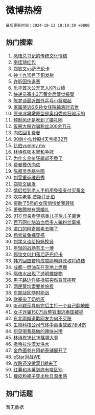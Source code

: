 # 微博热榜

`最后更新时间：2024-10-13 18:19:39 +0800`

## 热门搜索

1. [感悟总书记的传统文化情结](https://m.weibo.cn/search?containerid=100103type%3D1%26t%3D10%26q%3D%23%E6%84%9F%E6%82%9F%E6%80%BB%E4%B9%A6%E8%AE%B0%E7%9A%84%E4%BC%A0%E7%BB%9F%E6%96%87%E5%8C%96%E6%83%85%E7%BB%93%23&stream_entry_id=51&isnewpage=1&extparam=seat%3D1%26c_type%3D51%26pos%3D0%26cate%3D10103%26dgr%3D0%26q%3D%2523%25E6%2584%259F%25E6%2582%259F%25E6%2580%25BB%25E4%25B9%25A6%25E8%25AE%25B0%25E7%259A%2584%25E4%25BC%25A0%25E7%25BB%259F%25E6%2596%2587%25E5%258C%2596%25E6%2583%2585%25E7%25BB%2593%2523%26filter_type%3Drealtimehot%26stream_entry_id%3D51%26display_time%3D1728814778%26pre_seqid%3D17288147783250385250541)
1. [李佳琦红包](https://m.weibo.cn/search?containerid=100103type%3D1%26t%3D10%26q%3D%E6%9D%8E%E4%BD%B3%E7%90%A6%E7%BA%A2%E5%8C%85&stream_entry_id=31&isnewpage=1&extparam=seat%3D1%26c_type%3D31%26cate%3D5001%26dgr%3D0%26q%3D%25E6%259D%258E%25E4%25BD%25B3%25E7%2590%25A6%25E7%25BA%25A2%25E5%258C%2585%26pos%3D0%26stream_entry_id%3D31%26flag%3D1%26lcate%3D5001%26realpos%3D1%26filter_type%3Drealtimehot%26band_rank%3D1%26display_time%3D1728814778%26pre_seqid%3D17288147783250385250541)
1. [郑钦文vs萨巴伦卡](https://m.weibo.cn/search?containerid=100103type%3D1%26t%3D10%26q%3D%23%E9%83%91%E9%92%A6%E6%96%87vs%E8%90%A8%E5%B7%B4%E4%BC%A6%E5%8D%A1%23&stream_entry_id=31&isnewpage=1&extparam=seat%3D1%26c_type%3D31%26cate%3D5001%26dgr%3D0%26q%3D%2523%25E9%2583%2591%25E9%2592%25A6%25E6%2596%2587vs%25E8%2590%25A8%25E5%25B7%25B4%25E4%25BC%25A6%25E5%258D%25A1%2523%26pos%3D1%26stream_entry_id%3D31%26flag%3D1%26lcate%3D5001%26realpos%3D2%26filter_type%3Drealtimehot%26band_rank%3D2%26display_time%3D1728814778%26pre_seqid%3D17288147783250385250541)
1. [神十九10月下旬发射](https://m.weibo.cn/search?containerid=100103type%3D1%26t%3D10%26q%3D%23%E7%A5%9E%E5%8D%81%E4%B9%9D10%E6%9C%88%E4%B8%8B%E6%97%AC%E5%8F%91%E5%B0%84%23&stream_entry_id=31&isnewpage=1&extparam=seat%3D1%26c_type%3D31%26cate%3D5001%26dgr%3D0%26q%3D%2523%25E7%25A5%259E%25E5%258D%2581%25E4%25B9%259D10%25E6%259C%2588%25E4%25B8%258B%25E6%2597%25AC%25E5%258F%2591%25E5%25B0%2584%2523%26pos%3D2%26stream_entry_id%3D31%26flag%3D0%26lcate%3D5001%26realpos%3D3%26filter_type%3Drealtimehot%26band_rank%3D3%26display_time%3D1728814778%26pre_seqid%3D17288147783250385250541)
1. [许昕因伤退赛](https://m.weibo.cn/search?containerid=100103type%3D1%26t%3D10%26q%3D%23%E8%AE%B8%E6%98%95%E5%9B%A0%E4%BC%A4%E9%80%80%E8%B5%9B%23&stream_entry_id=31&isnewpage=1&extparam=seat%3D1%26c_type%3D31%26cate%3D5001%26dgr%3D0%26q%3D%2523%25E8%25AE%25B8%25E6%2598%2595%25E5%259B%25A0%25E4%25BC%25A4%25E9%2580%2580%25E8%25B5%259B%2523%26pos%3D3%26stream_entry_id%3D31%26flag%3D2%26lcate%3D5001%26realpos%3D4%26filter_type%3Drealtimehot%26band_rank%3D4%26display_time%3D1728814778%26pre_seqid%3D17288147783250385250541)
1. [乐华首次公开艺人KPI业绩](https://m.weibo.cn/search?containerid=100103type%3D1%26t%3D10%26q%3D%23%E4%B9%90%E5%8D%8E%E9%A6%96%E6%AC%A1%E5%85%AC%E5%BC%80%E8%89%BA%E4%BA%BAKPI%E4%B8%9A%E7%BB%A9%23&stream_entry_id=31&isnewpage=1&extparam=seat%3D1%26c_type%3D31%26cate%3D5001%26dgr%3D0%26q%3D%2523%25E4%25B9%2590%25E5%258D%258E%25E9%25A6%2596%25E6%25AC%25A1%25E5%2585%25AC%25E5%25BC%2580%25E8%2589%25BA%25E4%25BA%25BAKPI%25E4%25B8%259A%25E7%25BB%25A9%2523%26pos%3D4%26stream_entry_id%3D31%26flag%3D1%26lcate%3D5001%26realpos%3D5%26filter_type%3Drealtimehot%26band_rank%3D5%26display_time%3D1728814778%26pre_seqid%3D17288147783250385250541)
1. [快递员寄出3万黄金后警觉报警](https://m.weibo.cn/search?containerid=100103type%3D1%26t%3D10%26q%3D%23%E5%BF%AB%E9%80%92%E5%91%98%E5%AF%84%E5%87%BA3%E4%B8%87%E9%BB%84%E9%87%91%E5%90%8E%E8%AD%A6%E8%A7%89%E6%8A%A5%E8%AD%A6%23&stream_entry_id=31&isnewpage=1&extparam=seat%3D1%26c_type%3D31%26cate%3D5001%26dgr%3D0%26q%3D%2523%25E5%25BF%25AB%25E9%2580%2592%25E5%2591%2598%25E5%25AF%2584%25E5%2587%25BA3%25E4%25B8%2587%25E9%25BB%2584%25E9%2587%2591%25E5%2590%258E%25E8%25AD%25A6%25E8%25A7%2589%25E6%258A%25A5%25E8%25AD%25A6%2523%26pos%3D5%26stream_entry_id%3D31%26flag%3D0%26lcate%3D5001%26realpos%3D6%26filter_type%3Drealtimehot%26band_rank%3D6%26display_time%3D1728814778%26pre_seqid%3D17288147783250385250541)
1. [陈梦谈最近国外乒乓小将崛起](https://m.weibo.cn/search?containerid=100103type%3D1%26t%3D10%26q%3D%23%E9%99%88%E6%A2%A6%E8%B0%88%E6%9C%80%E8%BF%91%E5%9B%BD%E5%A4%96%E4%B9%92%E4%B9%93%E5%B0%8F%E5%B0%86%E5%B4%9B%E8%B5%B7%23&stream_entry_id=31&isnewpage=1&extparam=seat%3D1%26c_type%3D31%26cate%3D5001%26dgr%3D0%26q%3D%2523%25E9%2599%2588%25E6%25A2%25A6%25E8%25B0%2588%25E6%259C%2580%25E8%25BF%2591%25E5%259B%25BD%25E5%25A4%2596%25E4%25B9%2592%25E4%25B9%2593%25E5%25B0%258F%25E5%25B0%2586%25E5%25B4%259B%25E8%25B5%25B7%2523%26pos%3D6%26stream_entry_id%3D31%26flag%3D2%26lcate%3D5001%26realpos%3D7%26filter_type%3Drealtimehot%26band_rank%3D7%26display_time%3D1728814778%26pre_seqid%3D17288147783250385250541)
1. [家属哭诉6岁孙女住院输液时去世](https://m.weibo.cn/search?containerid=100103type%3D1%26t%3D10%26q%3D%23%E5%AE%B6%E5%B1%9E%E5%93%AD%E8%AF%896%E5%B2%81%E5%AD%99%E5%A5%B3%E4%BD%8F%E9%99%A2%E8%BE%93%E6%B6%B2%E6%97%B6%E5%8E%BB%E4%B8%96%23&stream_entry_id=31&isnewpage=1&extparam=seat%3D1%26c_type%3D31%26cate%3D5001%26dgr%3D0%26q%3D%2523%25E5%25AE%25B6%25E5%25B1%259E%25E5%2593%25AD%25E8%25AF%25896%25E5%25B2%2581%25E5%25AD%2599%25E5%25A5%25B3%25E4%25BD%258F%25E9%2599%25A2%25E8%25BE%2593%25E6%25B6%25B2%25E6%2597%25B6%25E5%258E%25BB%25E4%25B8%2596%2523%26pos%3D7%26stream_entry_id%3D31%26flag%3D1%26lcate%3D5001%26realpos%3D8%26filter_type%3Drealtimehot%26band_rank%3D8%26display_time%3D1728814778%26pre_seqid%3D17288147783250385250541)
1. [原来冰墩墩原型是奥组委疯狂暗示的](https://m.weibo.cn/search?containerid=100103type%3D1%26t%3D10%26q%3D%23%E5%8E%9F%E6%9D%A5%E5%86%B0%E5%A2%A9%E5%A2%A9%E5%8E%9F%E5%9E%8B%E6%98%AF%E5%A5%A5%E7%BB%84%E5%A7%94%E7%96%AF%E7%8B%82%E6%9A%97%E7%A4%BA%E7%9A%84%23&stream_entry_id=31&isnewpage=1&extparam=seat%3D1%26c_type%3D31%26cate%3D5001%26dgr%3D0%26q%3D%2523%25E5%258E%259F%25E6%259D%25A5%25E5%2586%25B0%25E5%25A2%25A9%25E5%25A2%25A9%25E5%258E%259F%25E5%259E%258B%25E6%2598%25AF%25E5%25A5%25A5%25E7%25BB%2584%25E5%25A7%2594%25E7%2596%25AF%25E7%258B%2582%25E6%259A%2597%25E7%25A4%25BA%25E7%259A%2584%2523%26pos%3D8%26stream_entry_id%3D31%26flag%3D2%26lcate%3D5001%26realpos%3D9%26filter_type%3Drealtimehot%26band_rank%3D9%26display_time%3D1728814778%26pre_seqid%3D17288147783250385250541)
1. [预制风还是吹到了婚礼圈](https://m.weibo.cn/search?containerid=100103type%3D1%26t%3D10%26q%3D%23%E9%A2%84%E5%88%B6%E9%A3%8E%E8%BF%98%E6%98%AF%E5%90%B9%E5%88%B0%E4%BA%86%E5%A9%9A%E7%A4%BC%E5%9C%88%23&stream_entry_id=31&isnewpage=1&extparam=seat%3D1%26c_type%3D31%26cate%3D5001%26dgr%3D0%26q%3D%2523%25E9%25A2%2584%25E5%2588%25B6%25E9%25A3%258E%25E8%25BF%2598%25E6%2598%25AF%25E5%2590%25B9%25E5%2588%25B0%25E4%25BA%2586%25E5%25A9%259A%25E7%25A4%25BC%25E5%259C%2588%2523%26pos%3D9%26stream_entry_id%3D31%26flag%3D2%26lcate%3D5001%26realpos%3D10%26filter_type%3Drealtimehot%26band_rank%3D10%26display_time%3D1728814778%26pre_seqid%3D17288147783250385250541)
1. [饭圈大粉诈骗粉丝300余万元](https://m.weibo.cn/search?containerid=100103type%3D1%26t%3D10%26q%3D%23%E9%A5%AD%E5%9C%88%E5%A4%A7%E7%B2%89%E8%AF%88%E9%AA%97%E7%B2%89%E4%B8%9D300%E4%BD%99%E4%B8%87%E5%85%83%23&stream_entry_id=31&isnewpage=1&extparam=seat%3D1%26c_type%3D31%26cate%3D5001%26dgr%3D0%26q%3D%2523%25E9%25A5%25AD%25E5%259C%2588%25E5%25A4%25A7%25E7%25B2%2589%25E8%25AF%2588%25E9%25AA%2597%25E7%25B2%2589%25E4%25B8%259D300%25E4%25BD%2599%25E4%25B8%2587%25E5%2585%2583%2523%26pos%3D10%26stream_entry_id%3D31%26flag%3D0%26lcate%3D5001%26realpos%3D11%26filter_type%3Drealtimehot%26band_rank%3D11%26display_time%3D1728814778%26pre_seqid%3D17288147783250385250541)
1. [向佐回复费曼](https://m.weibo.cn/search?containerid=100103type%3D1%26t%3D10%26q%3D%23%E5%90%91%E4%BD%90%E5%9B%9E%E5%A4%8D%E8%B4%B9%E6%9B%BC%23&stream_entry_id=31&isnewpage=1&extparam=seat%3D1%26c_type%3D31%26cate%3D5001%26dgr%3D0%26q%3D%2523%25E5%2590%2591%25E4%25BD%2590%25E5%259B%259E%25E5%25A4%258D%25E8%25B4%25B9%25E6%259B%25BC%2523%26pos%3D11%26stream_entry_id%3D31%26flag%3D1%26lcate%3D5001%26realpos%3D12%26filter_type%3Drealtimehot%26band_rank%3D12%26display_time%3D1728814778%26pre_seqid%3D17288147783250385250541)
1. [90后小伙炒股4天亏损32万](https://m.weibo.cn/search?containerid=100103type%3D1%26t%3D10%26q%3D%2390%E5%90%8E%E5%B0%8F%E4%BC%99%E7%82%92%E8%82%A14%E5%A4%A9%E4%BA%8F%E6%8D%9F32%E4%B8%87%23&stream_entry_id=31&isnewpage=1&extparam=seat%3D1%26c_type%3D31%26cate%3D5001%26dgr%3D0%26q%3D%252390%25E5%2590%258E%25E5%25B0%258F%25E4%25BC%2599%25E7%2582%2592%25E8%2582%25A14%25E5%25A4%25A9%25E4%25BA%258F%25E6%258D%259F32%25E4%25B8%2587%2523%26pos%3D12%26stream_entry_id%3D31%26flag%3D0%26lcate%3D5001%26realpos%3D13%26filter_type%3Drealtimehot%26band_rank%3D13%26display_time%3D1728814778%26pre_seqid%3D17288147783250385250541)
1. [比伯yummy mv](https://m.weibo.cn/search?containerid=100103type%3D1%26t%3D10%26q%3D%E6%AF%94%E4%BC%AFyummy+mv&stream_entry_id=31&isnewpage=1&extparam=seat%3D1%26c_type%3D31%26cate%3D5001%26dgr%3D0%26q%3D%25E6%25AF%2594%25E4%25BC%25AFyummy%2520mv%26pos%3D13%26stream_entry_id%3D31%26flag%3D1%26lcate%3D5001%26realpos%3D14%26filter_type%3Drealtimehot%26band_rank%3D14%26display_time%3D1728814778%26pre_seqid%3D17288147783250385250541)
1. [林诗栋张本智和争冠](https://m.weibo.cn/search?containerid=100103type%3D1%26t%3D10%26q%3D%23%E6%9E%97%E8%AF%97%E6%A0%8B%E5%BC%A0%E6%9C%AC%E6%99%BA%E5%92%8C%E4%BA%89%E5%86%A0%23&stream_entry_id=31&isnewpage=1&extparam=seat%3D1%26c_type%3D31%26cate%3D5001%26dgr%3D0%26q%3D%2523%25E6%259E%2597%25E8%25AF%2597%25E6%25A0%258B%25E5%25BC%25A0%25E6%259C%25AC%25E6%2599%25BA%25E5%2592%258C%25E4%25BA%2589%25E5%2586%25A0%2523%26pos%3D14%26stream_entry_id%3D31%26flag%3D0%26lcate%3D5001%26realpos%3D15%26filter_type%3Drealtimehot%26band_rank%3D15%26display_time%3D1728814778%26pre_seqid%3D17288147783250385250541)
1. [为什么金价狂飙却不香了](https://m.weibo.cn/search?containerid=100103type%3D1%26t%3D10%26q%3D%23%E4%B8%BA%E4%BB%80%E4%B9%88%E9%87%91%E4%BB%B7%E7%8B%82%E9%A3%99%E5%8D%B4%E4%B8%8D%E9%A6%99%E4%BA%86%23&stream_entry_id=31&isnewpage=1&extparam=seat%3D1%26c_type%3D31%26cate%3D5001%26dgr%3D0%26q%3D%2523%25E4%25B8%25BA%25E4%25BB%2580%25E4%25B9%2588%25E9%2587%2591%25E4%25BB%25B7%25E7%258B%2582%25E9%25A3%2599%25E5%258D%25B4%25E4%25B8%258D%25E9%25A6%2599%25E4%25BA%2586%2523%26pos%3D15%26stream_entry_id%3D31%26flag%3D1%26lcate%3D5001%26realpos%3D16%26filter_type%3Drealtimehot%26band_rank%3D16%26display_time%3D1728814778%26pre_seqid%3D17288147783250385250541)
1. [费曼模仿向佐](https://m.weibo.cn/search?containerid=100103type%3D1%26t%3D10%26q%3D%23%E8%B4%B9%E6%9B%BC%E6%A8%A1%E4%BB%BF%E5%90%91%E4%BD%90%23&stream_entry_id=31&isnewpage=1&extparam=seat%3D1%26c_type%3D31%26cate%3D5001%26dgr%3D0%26q%3D%2523%25E8%25B4%25B9%25E6%259B%25BC%25E6%25A8%25A1%25E4%25BB%25BF%25E5%2590%2591%25E4%25BD%2590%2523%26pos%3D16%26stream_entry_id%3D31%26flag%3D0%26lcate%3D5001%26realpos%3D17%26filter_type%3Drealtimehot%26band_rank%3D17%26display_time%3D1728814778%26pre_seqid%3D17288147783250385250541)
1. [陈都灵丞磊生图](https://m.weibo.cn/search?containerid=100103type%3D1%26t%3D10%26q%3D%23%E9%99%88%E9%83%BD%E7%81%B5%E4%B8%9E%E7%A3%8A%E7%94%9F%E5%9B%BE%23&stream_entry_id=31&isnewpage=1&extparam=seat%3D1%26c_type%3D31%26cate%3D5001%26dgr%3D0%26q%3D%2523%25E9%2599%2588%25E9%2583%25BD%25E7%2581%25B5%25E4%25B8%259E%25E7%25A3%258A%25E7%2594%259F%25E5%259B%25BE%2523%26pos%3D17%26stream_entry_id%3D31%26flag%3D1%26lcate%3D5001%26realpos%3D18%26filter_type%3Drealtimehot%26band_rank%3D18%26display_time%3D1728814778%26pre_seqid%3D17288147783250385250541)
1. [刘雯重返维密秀](https://m.weibo.cn/search?containerid=100103type%3D1%26t%3D10%26q%3D%23%E5%88%98%E9%9B%AF%E9%87%8D%E8%BF%94%E7%BB%B4%E5%AF%86%E7%A7%80%23&stream_entry_id=31&isnewpage=1&extparam=seat%3D1%26c_type%3D31%26cate%3D5001%26dgr%3D0%26q%3D%2523%25E5%2588%2598%25E9%259B%25AF%25E9%2587%258D%25E8%25BF%2594%25E7%25BB%25B4%25E5%25AF%2586%25E7%25A7%2580%2523%26pos%3D18%26stream_entry_id%3D31%26flag%3D0%26lcate%3D5001%26realpos%3D19%26filter_type%3Drealtimehot%26band_rank%3D19%26display_time%3D1728814778%26pre_seqid%3D17288147783250385250541)
1. [郑钦文破发](https://m.weibo.cn/search?containerid=100103type%3D1%26t%3D10%26q%3D%23%E9%83%91%E9%92%A6%E6%96%87%E7%A0%B4%E5%8F%91%23&stream_entry_id=31&isnewpage=1&extparam=seat%3D1%26c_type%3D31%26cate%3D5001%26dgr%3D0%26q%3D%2523%25E9%2583%2591%25E9%2592%25A6%25E6%2596%2587%25E7%25A0%25B4%25E5%258F%2591%2523%26pos%3D19%26stream_entry_id%3D31%26flag%3D1%26lcate%3D5001%26realpos%3D20%26filter_type%3Drealtimehot%26band_rank%3D20%26display_time%3D1728814778%26pre_seqid%3D17288147783250385250541)
1. [情侣捡到老人手机用免密支付买黄金](https://m.weibo.cn/search?containerid=100103type%3D1%26t%3D10%26q%3D%23%E6%83%85%E4%BE%A3%E6%8D%A1%E5%88%B0%E8%80%81%E4%BA%BA%E6%89%8B%E6%9C%BA%E7%94%A8%E5%85%8D%E5%AF%86%E6%94%AF%E4%BB%98%E4%B9%B0%E9%BB%84%E9%87%91%23&stream_entry_id=31&isnewpage=1&extparam=seat%3D1%26c_type%3D31%26cate%3D5001%26dgr%3D0%26q%3D%2523%25E6%2583%2585%25E4%25BE%25A3%25E6%258D%25A1%25E5%2588%25B0%25E8%2580%2581%25E4%25BA%25BA%25E6%2589%258B%25E6%259C%25BA%25E7%2594%25A8%25E5%2585%258D%25E5%25AF%2586%25E6%2594%25AF%25E4%25BB%2598%25E4%25B9%25B0%25E9%25BB%2584%25E9%2587%2591%2523%26pos%3D20%26stream_entry_id%3D31%26flag%3D1%26lcate%3D5001%26realpos%3D21%26filter_type%3Drealtimehot%26band_rank%3D21%26display_time%3D1728814778%26pre_seqid%3D17288147783250385250541)
1. [吹牛老爹 贾斯汀比伯](https://m.weibo.cn/search?containerid=100103type%3D1%26t%3D10%26q%3D%E5%90%B9%E7%89%9B%E8%80%81%E7%88%B9+%E8%B4%BE%E6%96%AF%E6%B1%80%E6%AF%94%E4%BC%AF&stream_entry_id=31&isnewpage=1&extparam=seat%3D1%26c_type%3D31%26cate%3D5001%26dgr%3D0%26q%3D%25E5%2590%25B9%25E7%2589%259B%25E8%2580%2581%25E7%2588%25B9%2520%25E8%25B4%25BE%25E6%2596%25AF%25E6%25B1%2580%25E6%25AF%2594%25E4%25BC%25AF%26pos%3D21%26stream_entry_id%3D31%26flag%3D0%26lcate%3D5001%26realpos%3D22%26filter_type%3Drealtimehot%26band_rank%3D22%26display_time%3D1728814778%26pre_seqid%3D17288147783250385250541)
1. [资助了5年的女孩悄悄给我转钱](https://m.weibo.cn/search?containerid=100103type%3D1%26t%3D10%26q%3D%E8%B5%84%E5%8A%A9%E4%BA%865%E5%B9%B4%E7%9A%84%E5%A5%B3%E5%AD%A9%E6%82%84%E6%82%84%E7%BB%99%E6%88%91%E8%BD%AC%E9%92%B1&stream_entry_id=31&isnewpage=1&extparam=seat%3D1%26c_type%3D31%26cate%3D5001%26dgr%3D0%26q%3D%25E8%25B5%2584%25E5%258A%25A9%25E4%25BA%25865%25E5%25B9%25B4%25E7%259A%2584%25E5%25A5%25B3%25E5%25AD%25A9%25E6%2582%2584%25E6%2582%2584%25E7%25BB%2599%25E6%2588%2591%25E8%25BD%25AC%25E9%2592%25B1%26pos%3D22%26stream_entry_id%3D31%26flag%3D0%26lcate%3D5001%26realpos%3D23%26filter_type%3Drealtimehot%26band_rank%3D23%26display_time%3D1728814778%26pre_seqid%3D17288147783250385250541)
1. [萧敬腾林有慧婚礼](https://m.weibo.cn/search?containerid=100103type%3D1%26t%3D10%26q%3D%E8%90%A7%E6%95%AC%E8%85%BE%E6%9E%97%E6%9C%89%E6%85%A7%E5%A9%9A%E7%A4%BC&stream_entry_id=31&isnewpage=1&extparam=seat%3D1%26c_type%3D31%26cate%3D5001%26dgr%3D0%26q%3D%25E8%2590%25A7%25E6%2595%25AC%25E8%2585%25BE%25E6%259E%2597%25E6%259C%2589%25E6%2585%25A7%25E5%25A9%259A%25E7%25A4%25BC%26pos%3D23%26stream_entry_id%3D31%26flag%3D0%26lcate%3D5001%26realpos%3D24%26filter_type%3Drealtimehot%26band_rank%3D24%26display_time%3D1728814778%26pre_seqid%3D17288147783250385250541)
1. [91岁母亲看望病重儿子后儿子离世](https://m.weibo.cn/search?containerid=100103type%3D1%26t%3D10%26q%3D%2391%E5%B2%81%E6%AF%8D%E4%BA%B2%E7%9C%8B%E6%9C%9B%E7%97%85%E9%87%8D%E5%84%BF%E5%AD%90%E5%90%8E%E5%84%BF%E5%AD%90%E7%A6%BB%E4%B8%96%23&stream_entry_id=31&isnewpage=1&extparam=seat%3D1%26c_type%3D31%26cate%3D5001%26dgr%3D0%26q%3D%252391%25E5%25B2%2581%25E6%25AF%258D%25E4%25BA%25B2%25E7%259C%258B%25E6%259C%259B%25E7%2597%2585%25E9%2587%258D%25E5%2584%25BF%25E5%25AD%2590%25E5%2590%258E%25E5%2584%25BF%25E5%25AD%2590%25E7%25A6%25BB%25E4%25B8%2596%2523%26pos%3D24%26stream_entry_id%3D31%26flag%3D1%26lcate%3D5001%26realpos%3D25%26filter_type%3Drealtimehot%26band_rank%3D25%26display_time%3D1728814778%26pre_seqid%3D17288147783250385250541)
1. [百万网红脑溢血后多人骗粉丝募捐](https://m.weibo.cn/search?containerid=100103type%3D1%26t%3D10%26q%3D%23%E7%99%BE%E4%B8%87%E7%BD%91%E7%BA%A2%E8%84%91%E6%BA%A2%E8%A1%80%E5%90%8E%E5%A4%9A%E4%BA%BA%E9%AA%97%E7%B2%89%E4%B8%9D%E5%8B%9F%E6%8D%90%23&stream_entry_id=31&isnewpage=1&extparam=seat%3D1%26c_type%3D31%26cate%3D5001%26dgr%3D0%26q%3D%2523%25E7%2599%25BE%25E4%25B8%2587%25E7%25BD%2591%25E7%25BA%25A2%25E8%2584%2591%25E6%25BA%25A2%25E8%25A1%2580%25E5%2590%258E%25E5%25A4%259A%25E4%25BA%25BA%25E9%25AA%2597%25E7%25B2%2589%25E4%25B8%259D%25E5%258B%259F%25E6%258D%2590%2523%26pos%3D25%26stream_entry_id%3D31%26flag%3D0%26lcate%3D5001%26realpos%3D26%26filter_type%3Drealtimehot%26band_rank%3D26%26display_time%3D1728814778%26pre_seqid%3D17288147783250385250541)
1. [进口的阿奇霉素去哪了](https://m.weibo.cn/search?containerid=100103type%3D1%26t%3D10%26q%3D%23%E8%BF%9B%E5%8F%A3%E7%9A%84%E9%98%BF%E5%A5%87%E9%9C%89%E7%B4%A0%E5%8E%BB%E5%93%AA%E4%BA%86%23&stream_entry_id=31&isnewpage=1&extparam=seat%3D1%26c_type%3D31%26cate%3D5001%26dgr%3D0%26q%3D%2523%25E8%25BF%259B%25E5%258F%25A3%25E7%259A%2584%25E9%2598%25BF%25E5%25A5%2587%25E9%259C%2589%25E7%25B4%25A0%25E5%258E%25BB%25E5%2593%25AA%25E4%25BA%2586%2523%26pos%3D26%26stream_entry_id%3D31%26flag%3D1%26lcate%3D5001%26realpos%3D27%26filter_type%3Drealtimehot%26band_rank%3D27%26display_time%3D1728814778%26pre_seqid%3D17288147783250385250541)
1. [杨紫鲨鱼裤穿搭](https://m.weibo.cn/search?containerid=100103type%3D1%26t%3D10%26q%3D%23%E6%9D%A8%E7%B4%AB%E9%B2%A8%E9%B1%BC%E8%A3%A4%E7%A9%BF%E6%90%AD%23&stream_entry_id=31&isnewpage=1&extparam=seat%3D1%26c_type%3D31%26cate%3D5001%26dgr%3D0%26q%3D%2523%25E6%259D%25A8%25E7%25B4%25AB%25E9%25B2%25A8%25E9%25B1%25BC%25E8%25A3%25A4%25E7%25A9%25BF%25E6%2590%25AD%2523%26pos%3D27%26stream_entry_id%3D31%26flag%3D0%26lcate%3D5001%26realpos%3D28%26filter_type%3Drealtimehot%26band_rank%3D28%26display_time%3D1728814778%26pre_seqid%3D17288147783250385250541)
1. [刘学义谈给妈妈换肾](https://m.weibo.cn/search?containerid=100103type%3D1%26t%3D10%26q%3D%E5%88%98%E5%AD%A6%E4%B9%89%E8%B0%88%E7%BB%99%E5%A6%88%E5%A6%88%E6%8D%A2%E8%82%BE&stream_entry_id=31&isnewpage=1&extparam=seat%3D1%26c_type%3D31%26cate%3D5001%26dgr%3D0%26q%3D%25E5%2588%2598%25E5%25AD%25A6%25E4%25B9%2589%25E8%25B0%2588%25E7%25BB%2599%25E5%25A6%2588%25E5%25A6%2588%25E6%258D%25A2%25E8%2582%25BE%26pos%3D28%26stream_entry_id%3D31%26flag%3D0%26lcate%3D5001%26realpos%3D29%26filter_type%3Drealtimehot%26band_rank%3D29%26display_time%3D1728814778%26pre_seqid%3D17288147783250385250541)
1. [年轻的战场有王一博](https://m.weibo.cn/search?containerid=100103type%3D1%26t%3D10%26q%3D%23%E5%B9%B4%E8%BD%BB%E7%9A%84%E6%88%98%E5%9C%BA%E6%9C%89%E7%8E%8B%E4%B8%80%E5%8D%9A%23&stream_entry_id=31&isnewpage=1&extparam=seat%3D1%26c_type%3D31%26cate%3D5001%26dgr%3D0%26q%3D%2523%25E5%25B9%25B4%25E8%25BD%25BB%25E7%259A%2584%25E6%2588%2598%25E5%259C%25BA%25E6%259C%2589%25E7%258E%258B%25E4%25B8%2580%25E5%258D%259A%2523%26pos%3D29%26stream_entry_id%3D31%26flag%3D0%26lcate%3D5001%26realpos%3D30%26filter_type%3Drealtimehot%26band_rank%3D30%26display_time%3D1728814778%26pre_seqid%3D17288147783250385250541)
1. [郑钦文0比1落后萨巴伦卡](https://m.weibo.cn/search?containerid=100103type%3D1%26t%3D10%26q%3D%23%E9%83%91%E9%92%A6%E6%96%870%E6%AF%941%E8%90%BD%E5%90%8E%E8%90%A8%E5%B7%B4%E4%BC%A6%E5%8D%A1%23&stream_entry_id=31&isnewpage=1&extparam=seat%3D1%26c_type%3D31%26cate%3D5001%26dgr%3D0%26q%3D%2523%25E9%2583%2591%25E9%2592%25A6%25E6%2596%25870%25E6%25AF%25941%25E8%2590%25BD%25E5%2590%258E%25E8%2590%25A8%25E5%25B7%25B4%25E4%25BC%25A6%25E5%258D%25A1%2523%26pos%3D30%26stream_entry_id%3D31%26flag%3D1%26lcate%3D5001%26realpos%3D31%26filter_type%3Drealtimehot%26band_rank%3D31%26display_time%3D1728814778%26pre_seqid%3D17288147783250385250541)
1. [韩方回应若构成威胁朝鲜政权将终结](https://m.weibo.cn/search?containerid=100103type%3D1%26t%3D10%26q%3D%23%E9%9F%A9%E6%96%B9%E5%9B%9E%E5%BA%94%E8%8B%A5%E6%9E%84%E6%88%90%E5%A8%81%E8%83%81%E6%9C%9D%E9%B2%9C%E6%94%BF%E6%9D%83%E5%B0%86%E7%BB%88%E7%BB%93%23&stream_entry_id=31&isnewpage=1&extparam=seat%3D1%26c_type%3D31%26cate%3D5001%26dgr%3D0%26q%3D%2523%25E9%259F%25A9%25E6%2596%25B9%25E5%259B%259E%25E5%25BA%2594%25E8%258B%25A5%25E6%259E%2584%25E6%2588%2590%25E5%25A8%2581%25E8%2583%2581%25E6%259C%259D%25E9%25B2%259C%25E6%2594%25BF%25E6%259D%2583%25E5%25B0%2586%25E7%25BB%2588%25E7%25BB%2593%2523%26pos%3D31%26stream_entry_id%3D31%26flag%3D1%26lcate%3D5001%26realpos%3D32%26filter_type%3Drealtimehot%26band_rank%3D32%26display_time%3D1728814778%26pre_seqid%3D17288147783250385250541)
1. [成都一燃油车在空地上燃爆](https://m.weibo.cn/search?containerid=100103type%3D1%26t%3D10%26q%3D%23%E6%88%90%E9%83%BD%E4%B8%80%E7%87%83%E6%B2%B9%E8%BD%A6%E5%9C%A8%E7%A9%BA%E5%9C%B0%E4%B8%8A%E7%87%83%E7%88%86%23&stream_entry_id=31&isnewpage=1&extparam=seat%3D1%26c_type%3D31%26cate%3D5001%26dgr%3D0%26q%3D%2523%25E6%2588%2590%25E9%2583%25BD%25E4%25B8%2580%25E7%2587%2583%25E6%25B2%25B9%25E8%25BD%25A6%25E5%259C%25A8%25E7%25A9%25BA%25E5%259C%25B0%25E4%25B8%258A%25E7%2587%2583%25E7%2588%2586%2523%26pos%3D32%26stream_entry_id%3D31%26flag%3D0%26lcate%3D5001%26realpos%3D33%26filter_type%3Drealtimehot%26band_rank%3D33%26display_time%3D1728814778%26pre_seqid%3D17288147783250385250541)
1. [隔夜水出现了透明螺旋物](https://m.weibo.cn/search?containerid=100103type%3D1%26t%3D10%26q%3D%E9%9A%94%E5%A4%9C%E6%B0%B4%E5%87%BA%E7%8E%B0%E4%BA%86%E9%80%8F%E6%98%8E%E8%9E%BA%E6%97%8B%E7%89%A9&stream_entry_id=31&isnewpage=1&extparam=seat%3D1%26c_type%3D31%26cate%3D5001%26dgr%3D0%26q%3D%25E9%259A%2594%25E5%25A4%259C%25E6%25B0%25B4%25E5%2587%25BA%25E7%258E%25B0%25E4%25BA%2586%25E9%2580%258F%25E6%2598%258E%25E8%259E%25BA%25E6%2597%258B%25E7%2589%25A9%26pos%3D33%26stream_entry_id%3D31%26flag%3D0%26lcate%3D5001%26realpos%3D34%26filter_type%3Drealtimehot%26band_rank%3D34%26display_time%3D1728814778%26pre_seqid%3D17288147783250385250541)
1. [男子路边佯装撸猫突然将其摔死](https://m.weibo.cn/search?containerid=100103type%3D1%26t%3D10%26q%3D%23%E7%94%B7%E5%AD%90%E8%B7%AF%E8%BE%B9%E4%BD%AF%E8%A3%85%E6%92%B8%E7%8C%AB%E7%AA%81%E7%84%B6%E5%B0%86%E5%85%B6%E6%91%94%E6%AD%BB%23&stream_entry_id=31&isnewpage=1&extparam=seat%3D1%26c_type%3D31%26cate%3D5001%26dgr%3D0%26q%3D%2523%25E7%2594%25B7%25E5%25AD%2590%25E8%25B7%25AF%25E8%25BE%25B9%25E4%25BD%25AF%25E8%25A3%2585%25E6%2592%25B8%25E7%258C%25AB%25E7%25AA%2581%25E7%2584%25B6%25E5%25B0%2586%25E5%2585%25B6%25E6%2591%2594%25E6%25AD%25BB%2523%26pos%3D34%26stream_entry_id%3D31%26flag%3D0%26lcate%3D5001%26realpos%3D35%26filter_type%3Drealtimehot%26band_rank%3D35%26display_time%3D1728814778%26pre_seqid%3D17288147783250385250541)
1. [两民警均索要差旅费](https://m.weibo.cn/search?containerid=100103type%3D1%26t%3D10%26q%3D%23%E4%B8%A4%E6%B0%91%E8%AD%A6%E5%9D%87%E7%B4%A2%E8%A6%81%E5%B7%AE%E6%97%85%E8%B4%B9%23&stream_entry_id=31&isnewpage=1&extparam=seat%3D1%26c_type%3D31%26cate%3D5001%26dgr%3D0%26q%3D%2523%25E4%25B8%25A4%25E6%25B0%2591%25E8%25AD%25A6%25E5%259D%2587%25E7%25B4%25A2%25E8%25A6%2581%25E5%25B7%25AE%25E6%2597%2585%25E8%25B4%25B9%2523%26pos%3D35%26stream_entry_id%3D31%26flag%3D0%26lcate%3D5001%26realpos%3D36%26filter_type%3Drealtimehot%26band_rank%3D36%26display_time%3D1728814778%26pre_seqid%3D17288147783250385250541)
1. [东部战区随时能战](https://m.weibo.cn/search?containerid=100103type%3D1%26t%3D10%26q%3D%23%E4%B8%9C%E9%83%A8%E6%88%98%E5%8C%BA%E9%9A%8F%E6%97%B6%E8%83%BD%E6%88%98%23&stream_entry_id=31&isnewpage=1&extparam=seat%3D1%26c_type%3D31%26cate%3D5001%26dgr%3D0%26q%3D%2523%25E4%25B8%259C%25E9%2583%25A8%25E6%2588%2598%25E5%258C%25BA%25E9%259A%258F%25E6%2597%25B6%25E8%2583%25BD%25E6%2588%2598%2523%26pos%3D36%26stream_entry_id%3D31%26flag%3D0%26lcate%3D5001%26realpos%3D37%26filter_type%3Drealtimehot%26band_rank%3D37%26display_time%3D1728814778%26pre_seqid%3D17288147783250385250541)
1. [欧豪染了奶奶灰](https://m.weibo.cn/search?containerid=100103type%3D1%26t%3D10%26q%3D%E6%AC%A7%E8%B1%AA%E6%9F%93%E4%BA%86%E5%A5%B6%E5%A5%B6%E7%81%B0&stream_entry_id=31&isnewpage=1&extparam=seat%3D1%26c_type%3D31%26cate%3D5001%26dgr%3D0%26q%3D%25E6%25AC%25A7%25E8%25B1%25AA%25E6%259F%2593%25E4%25BA%2586%25E5%25A5%25B6%25E5%25A5%25B6%25E7%2581%25B0%26pos%3D37%26stream_entry_id%3D31%26flag%3D1%26lcate%3D5001%26realpos%3D38%26filter_type%3Drealtimehot%26band_rank%3D38%26display_time%3D1728814778%26pre_seqid%3D17288147783250385250541)
1. [听孙颖莎导航完后主打一个自己翻地图](https://m.weibo.cn/search?containerid=100103type%3D1%26t%3D10%26q%3D%23%E5%90%AC%E5%AD%99%E9%A2%96%E8%8E%8E%E5%AF%BC%E8%88%AA%E5%AE%8C%E5%90%8E%E4%B8%BB%E6%89%93%E4%B8%80%E4%B8%AA%E8%87%AA%E5%B7%B1%E7%BF%BB%E5%9C%B0%E5%9B%BE%23&stream_entry_id=31&isnewpage=1&extparam=seat%3D1%26c_type%3D31%26cate%3D5001%26dgr%3D0%26q%3D%2523%25E5%2590%25AC%25E5%25AD%2599%25E9%25A2%2596%25E8%258E%258E%25E5%25AF%25BC%25E8%2588%25AA%25E5%25AE%258C%25E5%2590%258E%25E4%25B8%25BB%25E6%2589%2593%25E4%25B8%2580%25E4%25B8%25AA%25E8%2587%25AA%25E5%25B7%25B1%25E7%25BF%25BB%25E5%259C%25B0%25E5%259B%25BE%2523%26pos%3D38%26stream_entry_id%3D31%26flag%3D0%26lcate%3D5001%26realpos%3D39%26filter_type%3Drealtimehot%26band_rank%3D39%26display_time%3D1728814778%26pre_seqid%3D17288147783250385250541)
1. [女子诈骗150万后整容潜逃泰国被抓](https://m.weibo.cn/search?containerid=100103type%3D1%26t%3D10%26q%3D%23%E5%A5%B3%E5%AD%90%E8%AF%88%E9%AA%97150%E4%B8%87%E5%90%8E%E6%95%B4%E5%AE%B9%E6%BD%9C%E9%80%83%E6%B3%B0%E5%9B%BD%E8%A2%AB%E6%8A%93%23&stream_entry_id=31&isnewpage=1&extparam=seat%3D1%26c_type%3D31%26cate%3D5001%26dgr%3D0%26q%3D%2523%25E5%25A5%25B3%25E5%25AD%2590%25E8%25AF%2588%25E9%25AA%2597150%25E4%25B8%2587%25E5%2590%258E%25E6%2595%25B4%25E5%25AE%25B9%25E6%25BD%259C%25E9%2580%2583%25E6%25B3%25B0%25E5%259B%25BD%25E8%25A2%25AB%25E6%258A%2593%2523%26pos%3D39%26stream_entry_id%3D31%26flag%3D1%26lcate%3D5001%26realpos%3D40%26filter_type%3Drealtimehot%26band_rank%3D40%26display_time%3D1728814778%26pre_seqid%3D17288147783250385250541)
1. [东北雨姐道歉网友为何不买账](https://m.weibo.cn/search?containerid=100103type%3D1%26t%3D10%26q%3D%23%E4%B8%9C%E5%8C%97%E9%9B%A8%E5%A7%90%E9%81%93%E6%AD%89%E7%BD%91%E5%8F%8B%E4%B8%BA%E4%BD%95%E4%B8%8D%E4%B9%B0%E8%B4%A6%23&stream_entry_id=31&isnewpage=1&extparam=seat%3D1%26c_type%3D31%26cate%3D5001%26dgr%3D0%26q%3D%2523%25E4%25B8%259C%25E5%258C%2597%25E9%259B%25A8%25E5%25A7%2590%25E9%2581%2593%25E6%25AD%2589%25E7%25BD%2591%25E5%258F%258B%25E4%25B8%25BA%25E4%25BD%2595%25E4%25B8%258D%25E4%25B9%25B0%25E8%25B4%25A6%2523%26pos%3D40%26stream_entry_id%3D31%26flag%3D1%26lcate%3D5001%26realpos%3D41%26filter_type%3Drealtimehot%26band_rank%3D41%26display_time%3D1728814778%26pre_seqid%3D17288147783250385250541)
1. [生物科技公司气体中毒事故致7死4伤](https://m.weibo.cn/search?containerid=100103type%3D1%26t%3D10%26q%3D%23%E7%94%9F%E7%89%A9%E7%A7%91%E6%8A%80%E5%85%AC%E5%8F%B8%E6%B0%94%E4%BD%93%E4%B8%AD%E6%AF%92%E4%BA%8B%E6%95%85%E8%87%B47%E6%AD%BB4%E4%BC%A4%23&stream_entry_id=31&isnewpage=1&extparam=seat%3D1%26c_type%3D31%26cate%3D5001%26dgr%3D0%26q%3D%2523%25E7%2594%259F%25E7%2589%25A9%25E7%25A7%2591%25E6%258A%2580%25E5%2585%25AC%25E5%258F%25B8%25E6%25B0%2594%25E4%25BD%2593%25E4%25B8%25AD%25E6%25AF%2592%25E4%25BA%258B%25E6%2595%2585%25E8%2587%25B47%25E6%25AD%25BB4%25E4%25BC%25A4%2523%26pos%3D41%26stream_entry_id%3D31%26flag%3D1%26lcate%3D5001%26realpos%3D42%26filter_type%3Drealtimehot%26band_rank%3D42%26display_time%3D1728814778%26pre_seqid%3D17288147783250385250541)
1. [何炅喝黄磊做的辣味米稀](https://m.weibo.cn/search?containerid=100103type%3D1%26t%3D10%26q%3D%23%E4%BD%95%E7%82%85%E5%96%9D%E9%BB%84%E7%A3%8A%E5%81%9A%E7%9A%84%E8%BE%A3%E5%91%B3%E7%B1%B3%E7%A8%80%23&stream_entry_id=31&isnewpage=1&extparam=seat%3D1%26c_type%3D31%26cate%3D5001%26dgr%3D0%26q%3D%2523%25E4%25BD%2595%25E7%2582%2585%25E5%2596%259D%25E9%25BB%2584%25E7%25A3%258A%25E5%2581%259A%25E7%259A%2584%25E8%25BE%25A3%25E5%2591%25B3%25E7%25B1%25B3%25E7%25A8%2580%2523%26pos%3D42%26stream_entry_id%3D31%26flag%3D0%26lcate%3D5001%26realpos%3D43%26filter_type%3Drealtimehot%26band_rank%3D43%26display_time%3D1728814778%26pre_seqid%3D17288147783250385250541)
1. [林诗栋18比16篠塚大登](https://m.weibo.cn/search?containerid=100103type%3D1%26t%3D10%26q%3D%23%E6%9E%97%E8%AF%97%E6%A0%8B18%E6%AF%9416%E7%AF%A0%E5%A1%9A%E5%A4%A7%E7%99%BB%23&stream_entry_id=31&isnewpage=1&extparam=seat%3D1%26c_type%3D31%26cate%3D5001%26dgr%3D0%26q%3D%2523%25E6%259E%2597%25E8%25AF%2597%25E6%25A0%258B18%25E6%25AF%259416%25E7%25AF%25A0%25E5%25A1%259A%25E5%25A4%25A7%25E7%2599%25BB%2523%26pos%3D43%26stream_entry_id%3D31%26flag%3D0%26lcate%3D5001%26realpos%3D44%26filter_type%3Drealtimehot%26band_rank%3D44%26display_time%3D1728814778%26pre_seqid%3D17288147783250385250541)
1. [撒哈拉沙漠发洪水](https://m.weibo.cn/search?containerid=100103type%3D1%26t%3D10%26q%3D%23%E6%92%92%E5%93%88%E6%8B%89%E6%B2%99%E6%BC%A0%E5%8F%91%E6%B4%AA%E6%B0%B4%23&stream_entry_id=31&isnewpage=1&extparam=seat%3D1%26c_type%3D31%26cate%3D5001%26dgr%3D0%26q%3D%2523%25E6%2592%2592%25E5%2593%2588%25E6%258B%2589%25E6%25B2%2599%25E6%25BC%25A0%25E5%258F%2591%25E6%25B4%25AA%25E6%25B0%25B4%2523%26pos%3D44%26stream_entry_id%3D31%26flag%3D1%26lcate%3D5001%26realpos%3D45%26filter_type%3Drealtimehot%26band_rank%3D45%26display_time%3D1728814778%26pre_seqid%3D17288147783250385250541)
1. [金色画卷在阿勒泰铺展开了](https://m.weibo.cn/search?containerid=100103type%3D1%26t%3D10%26q%3D%23%E9%87%91%E8%89%B2%E7%94%BB%E5%8D%B7%E5%9C%A8%E9%98%BF%E5%8B%92%E6%B3%B0%E9%93%BA%E5%B1%95%E5%BC%80%E4%BA%86%23&stream_entry_id=31&isnewpage=1&extparam=seat%3D1%26c_type%3D31%26cate%3D5001%26dgr%3D0%26q%3D%2523%25E9%2587%2591%25E8%2589%25B2%25E7%2594%25BB%25E5%258D%25B7%25E5%259C%25A8%25E9%2598%25BF%25E5%258B%2592%25E6%25B3%25B0%25E9%2593%25BA%25E5%25B1%2595%25E5%25BC%2580%25E4%25BA%2586%2523%26pos%3D45%26stream_entry_id%3D31%26flag%3D32768%26lcate%3D5001%26realpos%3D46%26filter_type%3Drealtimehot%26band_rank%3D46%26display_time%3D1728814778%26pre_seqid%3D17288147783250385250541)
1. [eStar对战WE](https://m.weibo.cn/search?containerid=100103type%3D1%26t%3D10%26q%3D%23eStar%E5%AF%B9%E6%88%98WE%23&stream_entry_id=31&isnewpage=1&extparam=seat%3D1%26c_type%3D31%26cate%3D5001%26dgr%3D0%26q%3D%2523eStar%25E5%25AF%25B9%25E6%2588%2598WE%2523%26pos%3D46%26stream_entry_id%3D31%26flag%3D1%26lcate%3D5001%26realpos%3D47%26filter_type%3Drealtimehot%26band_rank%3D47%26display_time%3D1728814778%26pre_seqid%3D17288147783250385250541)
1. [攻略还没做双11就来了](https://m.weibo.cn/search?containerid=100103type%3D1%26t%3D10%26q%3D%E6%94%BB%E7%95%A5%E8%BF%98%E6%B2%A1%E5%81%9A%E5%8F%8C11%E5%B0%B1%E6%9D%A5%E4%BA%86&stream_entry_id=31&isnewpage=1&extparam=seat%3D1%26c_type%3D31%26cate%3D5001%26dgr%3D0%26q%3D%25E6%2594%25BB%25E7%2595%25A5%25E8%25BF%2598%25E6%25B2%25A1%25E5%2581%259A%25E5%258F%258C11%25E5%25B0%25B1%25E6%259D%25A5%25E4%25BA%2586%26pos%3D47%26stream_entry_id%3D31%26flag%3D0%26lcate%3D5001%26band_rank%3D48%26realpos%3D48%26filter_type%3Drealtimehot%26adid%3D258944%26display_time%3D1728814778%26pre_seqid%3D17288147783250385250541)
1. [红薯和木薯到底有啥区别](https://m.weibo.cn/search?containerid=100103type%3D1%26t%3D10%26q%3D%23%E7%BA%A2%E8%96%AF%E5%92%8C%E6%9C%A8%E8%96%AF%E5%88%B0%E5%BA%95%E6%9C%89%E5%95%A5%E5%8C%BA%E5%88%AB%23&stream_entry_id=31&isnewpage=1&extparam=seat%3D1%26c_type%3D31%26cate%3D5001%26dgr%3D0%26q%3D%2523%25E7%25BA%25A2%25E8%2596%25AF%25E5%2592%258C%25E6%259C%25A8%25E8%2596%25AF%25E5%2588%25B0%25E5%25BA%2595%25E6%259C%2589%25E5%2595%25A5%25E5%258C%25BA%25E5%2588%25AB%2523%26pos%3D48%26stream_entry_id%3D31%26flag%3D1%26lcate%3D5001%26realpos%3D49%26filter_type%3Drealtimehot%26band_rank%3D49%26display_time%3D1728814778%26pre_seqid%3D17288147783250385250541)
1. [橡皮粉裙子穿出秋日温柔感](https://m.weibo.cn/search?containerid=100103type%3D1%26t%3D10%26q%3D%E6%A9%A1%E7%9A%AE%E7%B2%89%E8%A3%99%E5%AD%90%E7%A9%BF%E5%87%BA%E7%A7%8B%E6%97%A5%E6%B8%A9%E6%9F%94%E6%84%9F&stream_entry_id=31&isnewpage=1&extparam=seat%3D1%26c_type%3D31%26cate%3D5001%26dgr%3D0%26q%3D%25E6%25A9%25A1%25E7%259A%25AE%25E7%25B2%2589%25E8%25A3%2599%25E5%25AD%2590%25E7%25A9%25BF%25E5%2587%25BA%25E7%25A7%258B%25E6%2597%25A5%25E6%25B8%25A9%25E6%259F%2594%25E6%2584%259F%26pos%3D49%26stream_entry_id%3D31%26flag%3D1%26lcate%3D5001%26realpos%3D50%26filter_type%3Drealtimehot%26band_rank%3D50%26display_time%3D1728814778%26pre_seqid%3D17288147783250385250541)

## 热门话题

暂无数据
